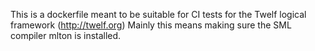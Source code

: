 This is a dockerfile meant to be suitable for CI tests for the Twelf
logical framework (http://twelf.org) Mainly this means making sure
the SML compiler mlton is installed.
